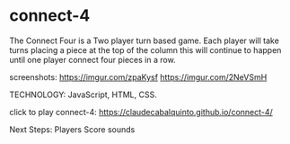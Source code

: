 # connect-4
The Connect Four is a Two player turn based game. Each player will take turns placing a piece at the top of the column this will continue to happen until one player connect four pieces in a row.

screenshots:
https://imgur.com/zpaKysf
https://imgur.com/2NeVSmH


TECHNOLOGY:
JavaScript, HTML, CSS.


click to play connect-4:
https://claudecabalquinto.github.io/connect-4/ 

Next Steps:
Players Score
sounds



